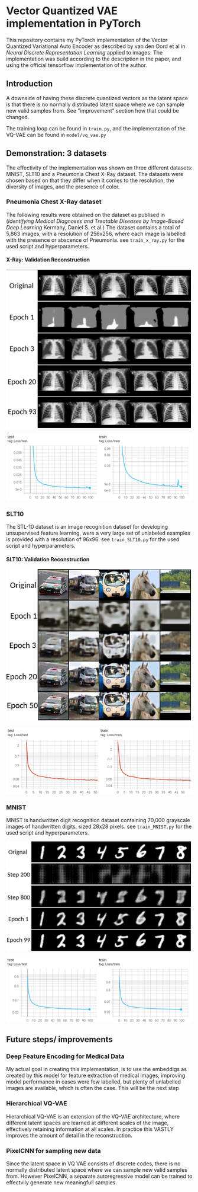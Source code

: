 # Vector Quantized VAE implementation in PyTorch
This repository contains my PyTorch implementation of the Vector Quantized Variational Auto Encoder as described by van den Oord et al in *Neural Discrete Representation Learning* applied to images. The implementation was build according to the description in the paper, and using the official tensorflow implementation of the author.

## Introduction

A downside of having these discrete quantized vectors as the latent space is that there is no normally distributed latent space where we can sample new valid samples from. See "improvement" section how that could be changed.

The training loop can be found in `train.py`, and the implementation of the VQ-VAE can be found in `model/vq_vae.py`


## Demonstration: 3 datasets
The effectivity of the implementation was shown on three different datasets: MNIST, SLT10 and a Pneumonia Chest X-Ray dataset. The datasets were chosen based on that they differ when it comes to the resolution, the diversity of images, and the presence of color.

### Pneumonia Chest X-Ray dataset
The following results were obtained on the dataset as publised in (*Identifying Medical Diagnoses and Treatable Diseases by Image-Based Deep Learning*
Kermany, Daniel S. et al.) The dataset contains a total of 5,863 images, with a resolution of 256x256, where each image is labelled with the presence or abscence of Pneumonia. see `train_x_ray.py` for the used script and hyperparameters.
#### X-Ray: Validation Reconstruction

<img src="figures/xray.png" width="500">

![alt text](figures/xray_loss.png)

### SLT10
The STL-10 dataset is an image recognition dataset for developing unsupervised feature learning, were a very large set of unlabeled examples is provided with a resolution of 96x96. see `train_SLT10.py` for the used script and hyperparameters.

#### SLT10: Validation Reconstruction
<img src="figures/slt10.png" width="500">

![alt text](figures/slt10_loss.png)

### MNIST
MNIST is handwritten digit recognition dataset containing 70,000 grayscale images of handwritten digits, sized 28x28 pixels. see `train_MNIST.py` for the used script and hyperparameters.

<img src="figures/mnist.png" width="500">

![alt text](figures/mnist_loss.png)

## Future steps/ improvements

### Deep Feature Encoding for Medical Data
  My actual goal in creating this implementation, is to use the embeddigs as created by this model for feature extraction of medical images, improving model performance in cases were few labelled, but plenty of unlabelled images are available, which is often the case. This will be the next step

### Hierarchical VQ-VAE
Hierarchical VQ-VAE is an extension of the VQ-VAE architecture, where different latent spaces are learned at different scales of the image, effectively retaining information at all scales. In practice this VASTLY improves the amount of detail in the reconstruction.

### PixelCNN for sampling new data
Since the latent space in VQ VAE consists of discrete codes, there is no normally distributed latent space where we can sample new valid samples from. However PixelCNN, a separate autoregressive model can be trained to effectvily generate new meaningfull samples.

